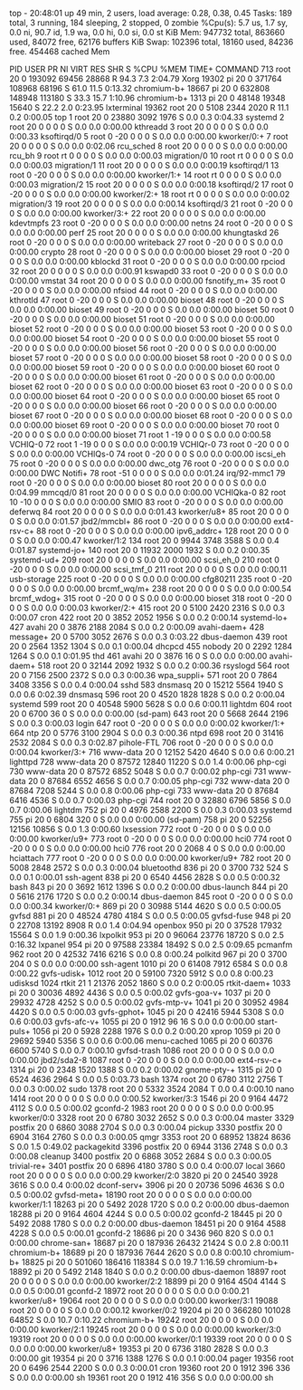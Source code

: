 top - 20:48:01 up 49 min,  2 users,  load average: 0.28, 0.38, 0.45
Tasks: 189 total,   3 running, 184 sleeping,   2 stopped,   0 zombie
%Cpu(s):  5.7 us,  1.7 sy,  0.0 ni, 90.7 id,  1.9 wa,  0.0 hi,  0.0 si,  0.0 st
KiB Mem:    947732 total,   863660 used,    84072 free,    62176 buffers
KiB Swap:   102396 total,    18160 used,    84236 free.   454468 cached Mem

  PID USER      PR  NI    VIRT    RES    SHR S  %CPU %MEM     TIME+ COMMAND
  713 root      20   0  193092  69456  28868 R  94.3  7.3   2:04.79 Xorg
19302 pi        20   0  371764 108968  68196 S  61.0 11.5   0:13.32 chromium-b+
18667 pi        20   0  632808 148948 113180 S  33.3 15.7   1:10.96 chromium-b+
 1313 pi        20   0   48148  19348  15640 S  22.2  2.0   0:23.95 lxterminal
19362 root      20   0    5108   2344   2020 R  11.1  0.2   0:00.05 top
    1 root      20   0   23880   3092   1976 S   0.0  0.3   0:04.33 systemd
    2 root      20   0       0      0      0 S   0.0  0.0   0:00.00 kthreadd
    3 root      20   0       0      0      0 S   0.0  0.0   0:00.33 ksoftirqd/0
    5 root       0 -20       0      0      0 S   0.0  0.0   0:00.00 kworker/0:+
    7 root      20   0       0      0      0 S   0.0  0.0   0:02.06 rcu_sched
    8 root      20   0       0      0      0 S   0.0  0.0   0:00.00 rcu_bh
    9 root      rt   0       0      0      0 S   0.0  0.0   0:00.03 migration/0
   10 root      rt   0       0      0      0 S   0.0  0.0   0:00.03 migration/1
   11 root      20   0       0      0      0 S   0.0  0.0   0:00.19 ksoftirqd/1
   13 root       0 -20       0      0      0 S   0.0  0.0   0:00.00 kworker/1:+
   14 root      rt   0       0      0      0 S   0.0  0.0   0:00.03 migration/2
   15 root      20   0       0      0      0 S   0.0  0.0   0:00.18 ksoftirqd/2
   17 root       0 -20       0      0      0 S   0.0  0.0   0:00.00 kworker/2:+
   18 root      rt   0       0      0      0 S   0.0  0.0   0:00.02 migration/3
   19 root      20   0       0      0      0 S   0.0  0.0   0:00.14 ksoftirqd/3
   21 root       0 -20       0      0      0 S   0.0  0.0   0:00.00 kworker/3:+
   22 root      20   0       0      0      0 S   0.0  0.0   0:00.00 kdevtmpfs
   23 root       0 -20       0      0      0 S   0.0  0.0   0:00.00 netns
   24 root       0 -20       0      0      0 S   0.0  0.0   0:00.00 perf
   25 root      20   0       0      0      0 S   0.0  0.0   0:00.00 khungtaskd
   26 root       0 -20       0      0      0 S   0.0  0.0   0:00.00 writeback
   27 root       0 -20       0      0      0 S   0.0  0.0   0:00.00 crypto
   28 root       0 -20       0      0      0 S   0.0  0.0   0:00.00 bioset
   29 root       0 -20       0      0      0 S   0.0  0.0   0:00.00 kblockd
   31 root       0 -20       0      0      0 S   0.0  0.0   0:00.00 rpciod
   32 root      20   0       0      0      0 S   0.0  0.0   0:00.91 kswapd0
   33 root       0 -20       0      0      0 S   0.0  0.0   0:00.00 vmstat
   34 root      20   0       0      0      0 S   0.0  0.0   0:00.00 fsnotify_m+
   35 root       0 -20       0      0      0 S   0.0  0.0   0:00.00 nfsiod
   44 root       0 -20       0      0      0 S   0.0  0.0   0:00.00 kthrotld
   47 root       0 -20       0      0      0 S   0.0  0.0   0:00.00 bioset
   48 root       0 -20       0      0      0 S   0.0  0.0   0:00.00 bioset
   49 root       0 -20       0      0      0 S   0.0  0.0   0:00.00 bioset
   50 root       0 -20       0      0      0 S   0.0  0.0   0:00.00 bioset
   51 root       0 -20       0      0      0 S   0.0  0.0   0:00.00 bioset
   52 root       0 -20       0      0      0 S   0.0  0.0   0:00.00 bioset
   53 root       0 -20       0      0      0 S   0.0  0.0   0:00.00 bioset
   54 root       0 -20       0      0      0 S   0.0  0.0   0:00.00 bioset
   55 root       0 -20       0      0      0 S   0.0  0.0   0:00.00 bioset
   56 root       0 -20       0      0      0 S   0.0  0.0   0:00.00 bioset
   57 root       0 -20       0      0      0 S   0.0  0.0   0:00.00 bioset
   58 root       0 -20       0      0      0 S   0.0  0.0   0:00.00 bioset
   59 root       0 -20       0      0      0 S   0.0  0.0   0:00.00 bioset
   60 root       0 -20       0      0      0 S   0.0  0.0   0:00.00 bioset
   61 root       0 -20       0      0      0 S   0.0  0.0   0:00.00 bioset
   62 root       0 -20       0      0      0 S   0.0  0.0   0:00.00 bioset
   63 root       0 -20       0      0      0 S   0.0  0.0   0:00.00 bioset
   64 root       0 -20       0      0      0 S   0.0  0.0   0:00.00 bioset
   65 root       0 -20       0      0      0 S   0.0  0.0   0:00.00 bioset
   66 root       0 -20       0      0      0 S   0.0  0.0   0:00.00 bioset
   67 root       0 -20       0      0      0 S   0.0  0.0   0:00.00 bioset
   68 root       0 -20       0      0      0 S   0.0  0.0   0:00.00 bioset
   69 root       0 -20       0      0      0 S   0.0  0.0   0:00.00 bioset
   70 root       0 -20       0      0      0 S   0.0  0.0   0:00.00 bioset
   71 root       1 -19       0      0      0 S   0.0  0.0   0:00.58 VCHIQ-0
   72 root       1 -19       0      0      0 S   0.0  0.0   0:00.19 VCHIQr-0
   73 root       0 -20       0      0      0 S   0.0  0.0   0:00.00 VCHIQs-0
   74 root       0 -20       0      0      0 S   0.0  0.0   0:00.00 iscsi_eh
   75 root       0 -20       0      0      0 S   0.0  0.0   0:00.00 dwc_otg
   76 root       0 -20       0      0      0 S   0.0  0.0   0:00.00 DWC Notifi+
   78 root     -51   0       0      0      0 S   0.0  0.0   0:01.24 irq/92-mmc1
   79 root       0 -20       0      0      0 S   0.0  0.0   0:00.00 bioset
   80 root      20   0       0      0      0 S   0.0  0.0   0:04.99 mmcqd/0
   81 root      20   0       0      0      0 S   0.0  0.0   0:00.00 VCHIQka-0
   82 root      10 -10       0      0      0 S   0.0  0.0   0:00.00 SMIO
   83 root       0 -20       0      0      0 S   0.0  0.0   0:00.00 deferwq
   84 root      20   0       0      0      0 S   0.0  0.0   0:01.43 kworker/u8+
   85 root      20   0       0      0      0 S   0.0  0.0   0:01.57 jbd2/mmcbl+
   86 root       0 -20       0      0      0 S   0.0  0.0   0:00.00 ext4-rsv-c+
   88 root       0 -20       0      0      0 S   0.0  0.0   0:00.00 ipv6_addrc+
  128 root      20   0       0      0      0 S   0.0  0.0   0:00.47 kworker/1:2
  134 root      20   0    9944   3748   3588 S   0.0  0.4   0:01.87 systemd-jo+
  140 root      20   0   11932   2000   1932 S   0.0  0.2   0:00.35 systemd-ud+
  209 root      20   0       0      0      0 S   0.0  0.0   0:00.00 scsi_eh_0
  210 root       0 -20       0      0      0 S   0.0  0.0   0:00.00 scsi_tmf_0
  211 root      20   0       0      0      0 S   0.0  0.0   0:00.11 usb-storage
  225 root       0 -20       0      0      0 S   0.0  0.0   0:00.00 cfg80211
  235 root       0 -20       0      0      0 S   0.0  0.0   0:00.00 brcmf_wq/m+
  238 root      20   0       0      0      0 S   0.0  0.0   0:00.54 brcmf_wdog+
  315 root       0 -20       0      0      0 S   0.0  0.0   0:00.00 bioset
  318 root       0 -20       0      0      0 S   0.0  0.0   0:00.03 kworker/2:+
  415 root      20   0    5100   2420   2316 S   0.0  0.3   0:00.07 cron
  422 root      20   0    3852   2052   1956 S   0.0  0.2   0:00.14 systemd-lo+
  427 avahi     20   0    3876   2188   2084 S   0.0  0.2   0:00.09 avahi-daem+
  428 message+  20   0    5700   3052   2676 S   0.0  0.3   0:03.22 dbus-daemon
  439 root      20   0    2564   1352   1304 S   0.0  0.1   0:00.04 dhcpcd
  455 nobody    20   0    2292   1284   1264 S   0.0  0.1   0:01.95 thd
  461 avahi     20   0    3876     16      0 S   0.0  0.0   0:00.00 avahi-daem+
  518 root      20   0   32144   2092   1932 S   0.0  0.2   0:00.36 rsyslogd
  564 root      20   0    7156   2500   2372 S   0.0  0.3   0:00.36 wpa_suppli+
  571 root      20   0    7864   3408   3356 S   0.0  0.4   0:00.04 sshd
  583 dnsmasq   20   0   15212   5564   1940 S   0.0  0.6   0:02.39 dnsmasq
  596 root      20   0    4520   1828   1828 S   0.0  0.2   0:00.04 systemd
  599 root      20   0   40548   5900   5628 S   0.0  0.6   0:00.11 lightdm
  604 root      20   0    6700     36      0 S   0.0  0.0   0:00.00 (sd-pam)
  643 root      20   0    5668   2644   2196 S   0.0  0.3   0:00.03 login
  647 root       0 -20       0      0      0 S   0.0  0.0   0:00.02 kworker/1:+
  664 ntp       20   0    5776   3100   2904 S   0.0  0.3   0:00.36 ntpd
  698 root      20   0   31416   2532   2084 S   0.0  0.3   0:02.87 pihole-FTL
  706 root       0 -20       0      0      0 S   0.0  0.0   0:00.04 kworker/3:+
  716 www-data  20   0   12152   5420   4640 S   0.0  0.6   0:00.21 lighttpd
  728 www-data  20   0   87572  12840  11220 S   0.0  1.4   0:00.06 php-cgi
  730 www-data  20   0   87572   6852   5048 S   0.0  0.7   0:00.02 php-cgi
  731 www-data  20   0   87684   6552   4656 S   0.0  0.7   0:00.05 php-cgi
  732 www-data  20   0   87684   7208   5244 S   0.0  0.8   0:00.06 php-cgi
  733 www-data  20   0   87684   6416   4536 S   0.0  0.7   0:00.03 php-cgi
  744 root      20   0   32880   6796   5856 S   0.0  0.7   0:00.06 lightdm
  752 pi        20   0    4976   2588   2200 S   0.0  0.3   0:00.03 systemd
  755 pi        20   0    6804    320      0 S   0.0  0.0   0:00.00 (sd-pam)
  758 pi        20   0   52256  12156  10856 S   0.0  1.3   0:00.60 lxsession
  772 root       0 -20       0      0      0 S   0.0  0.0   0:00.00 kworker/u9+
  773 root       0 -20       0      0      0 S   0.0  0.0   0:00.00 hci0
  774 root       0 -20       0      0      0 S   0.0  0.0   0:00.00 hci0
  776 root      20   0    2068      4      0 S   0.0  0.0   0:00.00 hciattach
  777 root       0 -20       0      0      0 S   0.0  0.0   0:00.00 kworker/u9+
  782 root      20   0    5008   2848   2572 S   0.0  0.3   0:00.04 bluetoothd
  836 pi        20   0    3700    732    524 S   0.0  0.1   0:00.01 ssh-agent
  838 pi        20   0    6540   4456   2828 S   0.0  0.5   0:00.32 bash
  843 pi        20   0    3692   1612   1396 S   0.0  0.2   0:00.00 dbus-launch
  844 pi        20   0    5616   2176   1720 S   0.0  0.2   0:00.14 dbus-daemon
  845 root       0 -20       0      0      0 S   0.0  0.0   0:00.34 kworker/0:+
  869 pi        20   0   30988   5144   4620 S   0.0  0.5   0:00.05 gvfsd
  881 pi        20   0   48524   4780   4184 S   0.0  0.5   0:00.05 gvfsd-fuse
  948 pi        20   0   22708  13192   8908 R   0.0  1.4   0:04.94 openbox
  950 pi        20   0   37528  17932  15564 S   0.0  1.9   0:00.36 lxpolkit
  953 pi        20   0   96064  23776  18720 S   0.0  2.5   0:16.32 lxpanel
  954 pi        20   0   97588  23384  18492 S   0.0  2.5   0:09.65 pcmanfm
  962 root      20   0   42532   7416   6216 S   0.0  0.8   0:00.24 polkitd
  967 pi        20   0    3700    204      0 S   0.0  0.0   0:00.00 ssh-agent
 1010 pi        20   0   61408   7912   6584 S   0.0  0.8   0:00.22 gvfs-udisk+
 1012 root      20   0   59100   7320   5912 S   0.0  0.8   0:00.23 udisksd
 1024 rtkit     21   1   21376   2052   1860 S   0.0  0.2   0:00.05 rtkit-daem+
 1033 pi        20   0   30036   4892   4436 S   0.0  0.5   0:00.02 gvfs-goa-v+
 1037 pi        20   0   29932   4728   4252 S   0.0  0.5   0:00.02 gvfs-mtp-v+
 1041 pi        20   0   30952   4984   4420 S   0.0  0.5   0:00.03 gvfs-gphot+
 1045 pi        20   0   42416   5944   5308 S   0.0  0.6   0:00.03 gvfs-afc-v+
 1055 pi        20   0    1912     96     16 S   0.0  0.0   0:00.00 start-puls+
 1056 pi        20   0    5928   2288   1976 S   0.0  0.2   0:00.20 xprop
 1059 pi        20   0   29692   5940   5356 S   0.0  0.6   0:00.06 menu-cached
 1065 pi        20   0   60376   6600   5740 S   0.0  0.7   0:00.10 gvfsd-trash
 1086 root      20   0       0      0      0 S   0.0  0.0   0:00.00 jbd2/sda2-8
 1087 root       0 -20       0      0      0 S   0.0  0.0   0:00.00 ext4-rsv-c+
 1314 pi        20   0    2348   1520   1388 S   0.0  0.2   0:00.02 gnome-pty-+
 1315 pi        20   0    6524   4636   2964 S   0.0  0.5   0:03.73 bash
 1374 root      20   0    6780   3112   2756 T   0.0  0.3   0:00.02 sudo
 1378 root      20   0    5332   3524   2084 T   0.0  0.4   0:00.10 nano
 1414 root      20   0       0      0      0 S   0.0  0.0   0:00.52 kworker/3:3
 1546 pi        20   0    9164   4472   4112 S   0.0  0.5   0:00.02 gconfd-2
 1983 root      20   0       0      0      0 S   0.0  0.0   0:00.95 kworker/0:0
 3328 root      20   0    6780   3032   2652 S   0.0  0.3   0:00.04 master
 3329 postfix   20   0    6860   3088   2704 S   0.0  0.3   0:00.04 pickup
 3330 postfix   20   0    6904   3164   2760 S   0.0  0.3   0:00.05 qmgr
 3353 root      20   0   68952  13824   8636 S   0.0  1.5   0:49.02 packagekitd
 3396 postfix   20   0    6944   3136   2748 S   0.0  0.3   0:00.08 cleanup
 3400 postfix   20   0    6868   3052   2684 S   0.0  0.3   0:00.05 trivial-re+
 3401 postfix   20   0    6896   4180   3780 S   0.0  0.4   0:00.07 local
 3660 root      20   0       0      0      0 S   0.0  0.0   0:00.29 kworker/2:0
 3820 pi        20   0   24540   3928   3616 S   0.0  0.4   0:00.02 dconf-serv+
 3906 pi        20   0   20736   5096   4636 S   0.0  0.5   0:00.02 gvfsd-meta+
18190 root      20   0       0      0      0 S   0.0  0.0   0:00.00 kworker/1:1
18263 pi        20   0    5492   2028   1720 S   0.0  0.2   0:00.00 dbus-daemon
18288 pi        20   0    9164   4604   4244 S   0.0  0.5   0:00.02 gconfd-2
18445 pi        20   0    5492   2088   1780 S   0.0  0.2   0:00.00 dbus-daemon
18451 pi        20   0    9164   4588   4228 S   0.0  0.5   0:00.01 gconfd-2
18686 pi        20   0    3436    960    820 S   0.0  0.1   0:00.00 chrome-san+
18687 pi        20   0  187936  26432  21424 S   0.0  2.8   0:00.11 chromium-b+
18689 pi        20   0  187936   7644   2620 S   0.0  0.8   0:00.10 chromium-b+
18825 pi        20   0  501060 186416 118384 S   0.0 19.7   1:16.59 chromium-b+
18892 pi        20   0    5492   2148   1840 S   0.0  0.2   0:00.00 dbus-daemon
18897 root      20   0       0      0      0 S   0.0  0.0   0:00.00 kworker/2:2
18899 pi        20   0    9164   4504   4144 S   0.0  0.5   0:00.01 gconfd-2
18972 root      20   0       0      0      0 S   0.0  0.0   0:00.21 kworker/u8+
19064 root      20   0       0      0      0 S   0.0  0.0   0:00.00 kworker/3:1
19088 root      20   0       0      0      0 S   0.0  0.0   0:00.12 kworker/0:2
19204 pi        20   0  366280 101028  64852 S   0.0 10.7   0:10.22 chromium-b+
19242 root      20   0       0      0      0 S   0.0  0.0   0:00.00 kworker/2:1
19245 root      20   0       0      0      0 S   0.0  0.0   0:00.00 kworker/3:0
19319 root      20   0       0      0      0 S   0.0  0.0   0:00.00 kworker/0:1
19339 root      20   0       0      0      0 S   0.0  0.0   0:00.00 kworker/u8+
19353 pi        20   0    6736   3180   2828 S   0.0  0.3   0:00.00 git
19354 pi        20   0    3716   1388   1276 S   0.0  0.1   0:00.04 pager
19356 root      20   0    6496   2544   2200 S   0.0  0.3   0:00.01 cron
19360 root      20   0    1912    396    336 S   0.0  0.0   0:00.00 sh
19361 root      20   0    1912    416    356 S   0.0  0.0   0:00.00 sh
